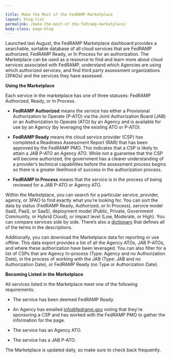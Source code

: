 ```yaml
---

title: Make the Most of the FedRAMP Marketplace
layout: blog-list
permalink: /make-the-most-of-the-fedramp-marketplace/
body-class: page-blog
---
```

Launched last August, the FedRAMP Marketplace dashboard provides a searchable, sortable database of all cloud services that are FedRAMP authorized, FedRAMP Ready, or In Process for an authorization. The Marketplace can be used as a resource to find and learn more about cloud services associated with FedRAMP, understand which Agencies are using which authorized services, and find third party assessment organizations (3PAOs) and the services they have assessed.

**Using the Marketplace**

Each service in the marketplace has one of three statuses: FedRAMP Authorized, Ready, or In Process.

  * **FedRAMP Authorized** means the service has either a Provisional Authorization to Operate (P-ATO) via the Joint Authorization Board (JAB) or an Authorization to Operate (ATO) by an Agency and is available for use by an Agency (by leveraging the existing ATO or P-ATO).

  * **FedRAMP Ready** means the cloud service provider (CSP) has completed a Readiness Assessment Report (RAR) that has been approved by the FedRAMP PMO. This indicates that a CSP is likely to attain a JAB P-ATO an Agency ATO. While not a guarantee that the CSP will become authorized, the government has a clearer understanding of a provider’s technical capabilities before the assessment process begins so there is a greater likelihood of success in the authorization process.
  * **FedRAMP In Process** means that the service is in the process of being reviewed for a JAB P-ATO or Agency ATO.

Within the Marketplace, you can search for a particular service, provider, agency, or 3PAO to find exactly what you’re looking for. You can sort the data by status (FedRAMP Ready, Authorized, or In Process), service model (IaaS, PaaS, or SaaS), deployment model (Public, Private, Government Community, or Hybrid Cloud), or impact level (Low, Moderate, or High). You can compare services side by side. There’s also a [dictionary](https://marketplace.fedramp.gov/#/dictionary) that defines all of the terms in the descriptions.

Additionally, you can download the Marketplace data for reporting or use offline. This data export provides a list of all the Agency ATOs, JAB P-ATOs, and where these authorization have been leveraged. You can also filter for a list of CSPs that are Agency In-process (Type: Agency and no Authorization Date), in the process of working with the JAB (Type: JAB and no Authorization Date), or FedRAMP Ready (no Type or Authorization Date).

**Becoming Listed in the Marketplace**

All services listed in the Marketplace meet one of the following requirements:

* The service has been deemed FedRAMP Ready.

* An Agency has emailed info@fedramp.gov noting that they're sponsoring a CSP and has worked with the FedRAMP PMO to gather the information for the page.

* The service has an Agency ATO.

* The service has a JAB P-ATO.


The Marketplace is updated daily, so make sure to check back frequently.
